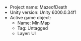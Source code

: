 <!-- UNITY CODE ASSIST INSTRUCTIONS START -->
- Project name: MazeofDeath
- Unity version: Unity 6000.0.34f1
- Active game object:
  - Name: MiniMap
  - Tag: Untagged
  - Layer: UI
<!-- UNITY CODE ASSIST INSTRUCTIONS END -->
